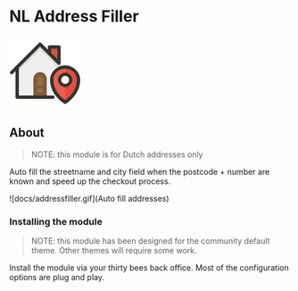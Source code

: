 # NL Address Filler
![NL Address Filler](/logo.png)

## About

> NOTE: this module is for Dutch addresses only

Auto fill the streetname and city field when the postcode + number are known and speed up the checkout process.

![docs/addressfiller.gif](Auto fill addresses)

### Installing the module

> NOTE: this module has been designed for the community default theme. Other themes will require some work.

Install the module via your thirty bees back office. Most of the configuration options are plug and play.
